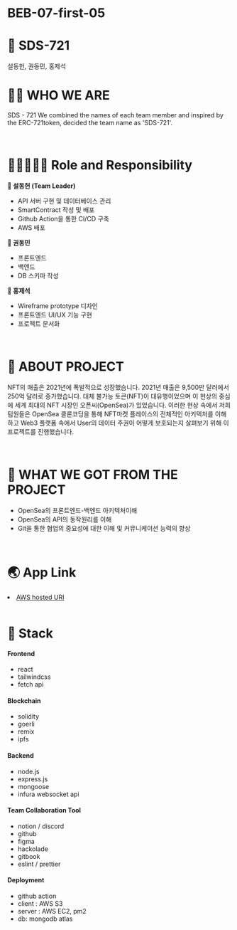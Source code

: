 # BEB-07-first-05

# 🐋 SDS-721

설동헌, 권동민, 홍제석

# 🤸‍♀️ WHO WE ARE

SDS - 721 We combined the names of each team member and inspired by the ERC-721token, decided the team name as 'SDS-721'.

<br>

# 🧟‍♀️🧟🧟‍♂️ Role and Responsibility

**👑 설동헌 (Team Leader)**

- API 서버 구현 및 데이터베이스 관리
- SmartContract 작성 및 배포
- Github Action을 통한 CI/CD 구축
- AWS 배포

**🏹 권동민**

- 프론트엔드
- 백엔드
- DB 스키마 작성

**💪 홍제석**

- Wireframe prototype 디자인
- 프론트엔드 UI/UX 기능 구현
- 프로젝트 문서화

<br>

# 🌊 ABOUT PROJECT

NFT의 매출은 2021년에 폭발적으로 성장했습니다. 2021년 매출은 9,500만 달러에서 250억 달러로 증가했습니다. 대체 불가능 토큰(NFT)이 대유행이었으며 이 현상의 중심에 세계 최대의 NFT 시장인 오픈씨(OpenSea)가 있었습니다.
이러한 현상 속에서 저희 팀원들은 OpenSea 클론코딩을 통해 NFT마켓 플레이스의 전체적인 아키텍처를 이해하고 Web3 플랫폼 속에서 User의 데이터 주권이 어떻게 보호되는지 살펴보기 위해 이 프로젝트를 진행했습니다.

<br>

# 🏅 WHAT WE GOT FROM THE PROJECT

- OpenSea의 프론트엔드-백엔드 아키텍처이해
- OpenSea의 API의 동작원리를 이해
- Git을 통한 협업의 중요성에 대한 이해 및 커뮤니케이션 능력의 향상

<br>

# 🌏 App Link

<li> <a href="http://react-to-s3.s3-website.ap-northeast-2.amazonaws.com/">AWS hosted URI</a></li>

<br>

# 🔧 Stack

#### Frontend

- react
- tailwindcss
- fetch api

#### Blockchain

- solidity
- goerli
- remix
- ipfs

#### Backend

- node.js
- express.js
- mongoose
- infura websocket api

#### **Team Collaboration Tool**

- notion / discord
- github
- figma
- hackolade
- gitbook
- eslint / prettier

#### Deployment

- github action
- client : AWS S3
- server : AWS EC2, pm2
- db: mongodb atlas
